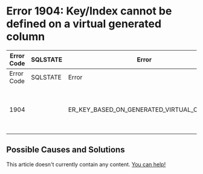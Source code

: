 
# Error 1904: Key/Index cannot be defined on a virtual generated column


| Error Code | SQLSTATE | Error | Description |
| --- | --- | --- | --- |
| Error Code | SQLSTATE | Error | Description |
| 1904 |  | ER_KEY_BASED_ON_GENERATED_VIRTUAL_COLUMN | Key/Index cannot be defined on a virtual generated column |




## Possible Causes and Solutions


This article doesn't currently contain any content. [You can help!](/kb/en/writing-and-editing-knowledge-base-articles/)


